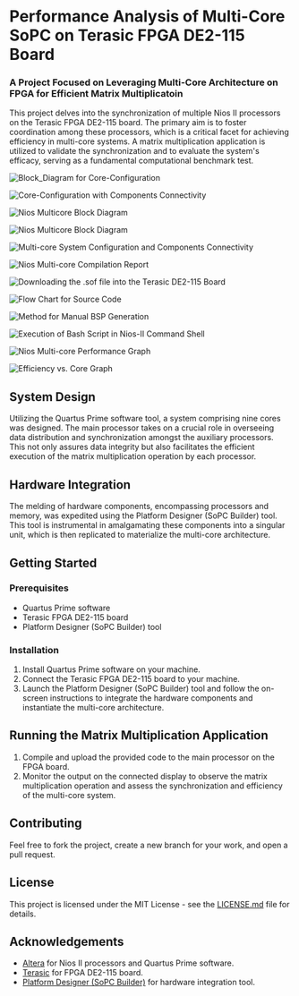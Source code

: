# Performance Analysis of Multi-Core SoPC on Terasic FPGA DE2-115 Board
### A Project Focused on Leveraging Multi-Core Architecture on FPGA for Efficient Matrix Multiplicatoin

This project delves into the synchronization of multiple Nios II processors on the Terasic FPGA DE2-115 board. The primary aim is to foster coordination among these processors, which is a critical facet for achieving efficiency in multi-core systems. A matrix multiplication application is utilized to validate the synchronization and to evaluate the system's efficacy, serving as a fundamental computational benchmark test.

![Block_Diagram for Core-Configuration](Images/01_block_diagram_for_core-configuration.png)

![Core-Configuration with Components Connectivity](Images/02_core-configuration_with_components_connectivity.png)

![Nios Multicore Block Diagram](Images/03_nios_multicore-block_diagram.png)

![Nios Multicore Block Diagram](Images/04_multi-core_system_configuration_and_components_connectivity_1.png)

![Multi-core System Configuration and Components Connectivity](Images/05_multi-core_system_configuration_and_components_connectivity_2.png)

![Nios Multi-core Compilation Report](Images/06_nios_multicore-compilation_report.png)

![Downloading the .sof file into the Terasic DE2-115 Board](Images/07_downloading_the_.sof_file_into_the_Terasic_DE2-115_board.png)

![Flow Chart for Source Code](Images/08_flow_chart_for_source_code.png)

![Method for Manual BSP Generation](Images/09_method_for_manual_BSP_generation.png)

![Execution of Bash Script in Nios-II Command Shell](Images/10_execution_of_bash_script_in_Nios-II_command_shell.png)

![Nios Multi-core Performance Graph](Images/11_nios_multicore-performance_graph.png)

![Efficiency vs. Core Graph](Images/12_efficiency_vs._core_graph.png)


## System Design

Utilizing the Quartus Prime software tool, a system comprising nine cores was designed. The main processor takes on a crucial role in overseeing data distribution and synchronization amongst the auxiliary processors. This not only assures data integrity but also facilitates the efficient execution of the matrix multiplication operation by each processor.

## Hardware Integration

The melding of hardware components, encompassing processors and memory, was expedited using the Platform Designer (SoPC Builder) tool. This tool is instrumental in amalgamating these components into a singular unit, which is then replicated to materialize the multi-core architecture.

## Getting Started

### Prerequisites

- Quartus Prime software
- Terasic FPGA DE2-115 board
- Platform Designer (SoPC Builder) tool

### Installation

1. Install Quartus Prime software on your machine.
2. Connect the Terasic FPGA DE2-115 board to your machine.
3. Launch the Platform Designer (SoPC Builder) tool and follow the on-screen instructions to integrate the hardware components and instantiate the multi-core architecture.

## Running the Matrix Multiplication Application

1. Compile and upload the provided code to the main processor on the FPGA board.
2. Monitor the output on the connected display to observe the matrix multiplication operation and assess the synchronization and efficiency of the multi-core system.

## Contributing

Feel free to fork the project, create a new branch for your work, and open a pull request.

## License

This project is licensed under the MIT License - see the [LICENSE.md](LICENSE.md) file for details.

## Acknowledgements

- [Altera](https://www.intel.com/content/www/us/en/products/programmable.html) for Nios II processors and Quartus Prime software.
- [Terasic](https://www.terasic.com.tw/) for FPGA DE2-115 board.
- [Platform Designer (SoPC Builder)](https://www.intel.com/content/www/us/en/software/programmable/quartus-prime/download.html) for hardware integration tool.
